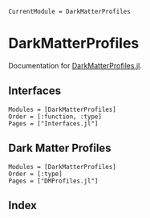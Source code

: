 ```@meta
CurrentModule = DarkMatterProfiles
```

# DarkMatterProfiles

Documentation for [DarkMatterProfiles.jl](https://github.com/physcxia/DarkMatterProfiles.jl).

## Interfaces

```@autodocs
Modules = [DarkMatterProfiles]
Order = [:function, :type]
Pages = ["Interfaces.jl"]
```
## Dark Matter Profiles

```@autodocs
Modules = [DarkMatterProfiles]
Order = [:type]
Pages = ["DMProfiles.jl"]
```

## Index

```@index
```
